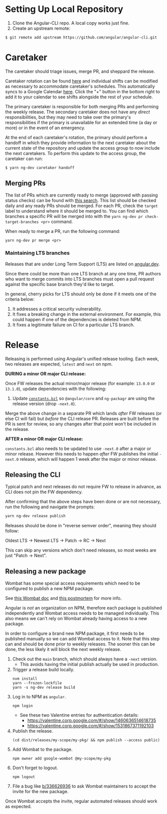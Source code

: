# Setting Up Local Repository

1. Clone the Angular-CLI repo. A local copy works just fine.
1. Create an upstream remote:

```bash
$ git remote add upstream https://github.com/angular/angular-cli.git
```

# Caretaker

The caretaker should triage issues, merge PR, and sheppard the release.

Caretaker rotation can be found
[here](https://rotations.corp.google.com/rotation/5117919353110528) and individual shifts can
be modified as necessary to accommodate caretaker's schedules. This automatically syncs to a
Google Calendar
[here](https://calendar.google.com/calendar/u/0/embed?src=c_6s96kkvd7nhink3e2gnkvfrt1g@group.calendar.google.com).
Click the "+" button in the bottom right to add it to your calendar to see shifts alongside the
rest of your schedule.

The primary caretaker is responsible for both merging PRs and performing the weekly release.
The secondary caretaker does not have any _direct_ responsibilities, but they may need to take
over the primary's responsibilities if the primary is unavailable for an extended time (a day
or more) or in the event of an emergency.

At the end of each caretaker's rotation, the primary should perform a handoff in which they
provide information to the next caretaker about the current state of the repository and update
the access group to now include the next caretakers. To perform this update to the access group,
the caretaker can run:

```bash
$ yarn ng-dev caretaker handoff
```

## Merging PRs

The list of PRs which are currently ready to merge (approved with passing status checks) can
be found with [this search](https://github.com/angular/angular-cli/pulls?q=is%3Apr+is%3Aopen+label%3A%22action%3A+merge%22+-is%3Adraft).
This list should be checked daily and any ready PRs should be merged. For each PR, check the
`target` label to understand where it should be merged to. You can find which branches a specific
PR will be merged into with the `yarn ng-dev pr check-target-branches <pr>` command.

When ready to merge a PR, run the following command:

```
yarn ng-dev pr merge <pr>
```

### Maintaining LTS branches

Releases that are under Long Term Support (LTS) are listed on [angular.dev](https://angular.dev/reference/releases#support-policy-and-schedule).

Since there could be more than one LTS branch at any one time, PR authors who want to
merge commits into LTS branches must open a pull request against the specific base branch they'd like to target.

In general, cherry picks for LTS should only be done if it meets one of the criteria below:

1. It addresses a critical security vulnerability.
2. It fixes a breaking change in the external environment.
   For example, this could happen if one of the dependencies is deleted from NPM.
3. It fixes a legitimate failure on CI for a particular LTS branch.

# Release

Releasing is performed using Angular's unified release tooling. Each week, two releases are expected, `latest` and `next` on npm.

**DURING a minor OR major CLI release:**

Once FW releases the actual minor/major release (for example: `13.0.0` or `13.1.0`), update dependencies with the following:

1.  Update [`constants.bzl`](../../constants.bzl) so `@angular/core` and `ng-packagr` are using the release version (drop `-next.0`).

Merge the above change in a separate PR which lands _after_ FW releases (or else CI will fail) but _before_ the CLI
release PR. Releases are built before the PR is sent for review, so any changes after that point won't be included in the release.

**AFTER a minor OR major CLI release:**

`constants.bzl` also needs to be updated to use `-next.0` after a major or minor release. However this needs to happen _after_ FW
publishes the initial `-next.0` release, which will happen 1 week after the major or minor release.

## Releasing the CLI

Typical patch and next releases do not require FW to release in advance, as CLI does not pin the FW
dependency.

After confirming that the above steps have been done or are not necessary, run the following and
navigate the prompts:

```sh
yarn ng-dev release publish
```

Releases should be done in "reverse semver order", meaning they should follow:

Oldest LTS -> Newest LTS -> Patch -> RC -> Next

This can skip any versions which don't need releases, so most weeks are just "Patch -> Next".

## Releasing a new package

Wombat has some special access requirements which need to be configured to publish a new NPM package.

See [this Wombat doc](http://g3doc/company/teams/cloud-client-libraries/team/automation/docs/npm-publish-service#existing-package)
and [this postmortem](http://docs/document/d/1emx2mhvF5xMzNUlDrVRYKI_u4iUOnVrg3rV6c5jk2is?resourcekey=0-qpsFbBfwioYT4f6kyUm8ZA&tab=t.0)
for more info.

Angular is _not_ an organization on NPM, therefore each package is published
independently and Wombat access needs to be managed individually. This also means
we can't rely on Wombat already having access to a new package.

In order to configure a brand new NPM package, it first needs to be published
manually so we can add Wombat access to it. Note that this step can and should be
done prior to weekly releases. The sooner this can be done, the less likely it
will block the next weekly release.

1.  Check out the `main` branch, which should always have a `-next` version.
    - This avoids having the initial publish actually be used in production.
1.  Trigger a release build locally.
    ```shell
    nvm install
    yarn --frozen-lockfile
    yarn -s ng-dev release build
    ```
1.  Log in to NPM as `angular`.
    ```shell
    npm login
    ```
    - See these two Valentine entries for authentication details:
      - https://valentine.corp.google.com/#/show/1460636514618735
      - https://valentine.corp.google.com/#/show/1531867371192103
1.  Publish the release.
    ```shell
    (cd dist/releases/my-scope/my-pkg/ && npm publish --access public)
    ```
1.  Add Wombat to the package.
    ```shell
    npm owner add google-wombot @my-scope/my-pkg
    ```
1.  Don't forget to logout.
    ```shell
    npm logout
    ```
1.  File a bug like [b/336626936](http://b/336626936) to ask Wombat maintainers to
    accept the invite for the new package.

Once Wombat accepts the invite, regular automated releases should work as expected.
